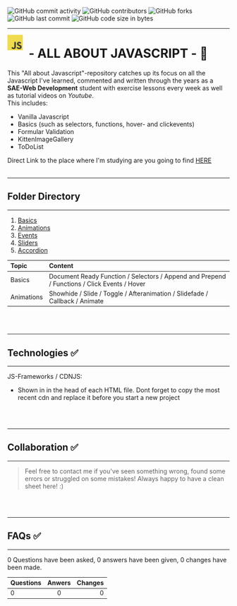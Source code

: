 ![GitHub commit activity](https://img.shields.io/github/commit-activity/m/Svendolin/All-about-Javascript?style=for-the-badge) ![GitHub contributors](https://img.shields.io/github/contributors/svendolin/All-about-Javascript?style=for-the-badge) ![GitHub forks](https://img.shields.io/github/forks/Svendolin/All-about-Javascript?color=pink&style=for-the-badge) ![GitHub last commit](https://img.shields.io/github/last-commit/Svendolin/All-about-Javascript?style=for-the-badge) ![GitHub code size in bytes](https://img.shields.io/github/languages/code-size/Svendolin/All-about-Javascript?color=yellow&style=for-the-badge)


***
<img align="left" alt="JavaScript" width="35px" src="https://raw.githubusercontent.com/github/explore/80688e429a7d4ef2fca1e82350fe8e3517d3494d/topics/javascript/javascript.png" /> 

# &nbsp; - ALL ABOUT JAVASCRIPT - 🔅

This "All about Javascript"-repository catches up its focus on all the Javascript I've learned, commented and written through the years as a **SAE-Web Development** student with exercise lessons every week as well as tutorial videos on _Youtube_.         
This includes:

* Vanilla Javascript
* Basics (such as selectors, functions, hover- and clickevents)
* Formular Validation
* KittenImageGallery
* ToDoList

Direct Link to the place where I'm studying are you going to find [HERE](https://www.sae.edu/che/de?utm_source=PS01&gclid=Cj0KCQjw-4SLBhCVARIsACrhWLVIaD_aUt7y4brT7tqMW9o7tskgb1vjQqJFkzQwkwdN_40_Ls7MgAEaAtXxEALw_wcB)
<br />
<br />


***
## Folder Directory
***
1. [Basics](#basics)
2. [Animations](#animations)
3. [Events](#events)
4. [Sliders](#collaboration)
5. [Accordion](#faqs)

| Topic | Content  | 
|:--------------| :--------------|
| Basics | Document Ready Function / Selectors / Append and Prepend / Functions / Click Events / Hover |
| Animations | Showhide / Slide / Toggle / Afteranimation / Slidefade / Callback / Animate |

<br />
<br />



***
## Technologies ✅
***
 JS-Frameworks / CDNJS:
* Shown in in the head of each HTML file. Dont forget to copy the most recent cdn and replace it before you start a new project


<br />
<br />

***
## Collaboration ✅
***
> Feel free to contact me if you've seen something wrong, found some errors or struggled on some mistakes! Always happy to have a clean sheet here! :)


<br />
<br />

***
## FAQs ✅
***
0 Questions have been asked, 0 answers have been given, 0 changes have been made.

| Questions | Anwers | Changes |
|:--------------|:-------------:|--------------:|
| 0 | 0 | 0 |


